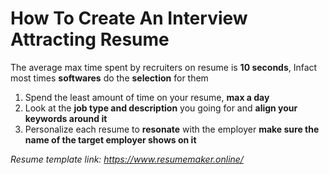 # How To Create An Interview Attracting Resume

The average max time spent by recruiters on resume is **10 seconds**, Infact most times **softwares** do the **selection** for them

1. Spend the least amount of time on your resume, **max a day**
2. Look at the **job type and description** you going for and **align your keywords around it**
3. Personalize each resume to **resonate** with the employer **make sure the name of the target employer shows on it**

*Resume template link: https://www.resumemaker.online/*